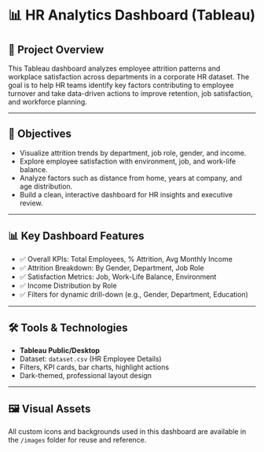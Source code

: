# 📊 HR Analytics Dashboard (Tableau)

## 🧾 Project Overview
This Tableau dashboard analyzes employee attrition patterns and workplace satisfaction across departments in a corporate HR dataset. The goal is to help HR teams identify key factors contributing to employee turnover and take data-driven actions to improve retention, job satisfaction, and workforce planning.

---

## 🎯 Objectives
- Visualize attrition trends by department, job role, gender, and income.
- Explore employee satisfaction with environment, job, and work-life balance.
- Analyze factors such as distance from home, years at company, and age distribution.
- Build a clean, interactive dashboard for HR insights and executive review.

---

## 📊 Key Dashboard Features
- ✅ Overall KPIs: Total Employees, % Attrition, Avg Monthly Income
- ✅ Attrition Breakdown: By Gender, Department, Job Role
- ✅ Satisfaction Metrics: Job, Work-Life Balance, Environment
- ✅ Income Distribution by Role
- ✅ Filters for dynamic drill-down (e.g., Gender, Department, Education)

---

## 🛠 Tools & Technologies
- **Tableau Public/Desktop**
- Dataset: `dataset.csv` (HR Employee Details)
- Filters, KPI cards, bar charts, highlight actions
- Dark-themed, professional layout design

---

## 🖼 Visual Assets
All custom icons and backgrounds used in this dashboard are available in the `/images` folder for reuse and reference.


